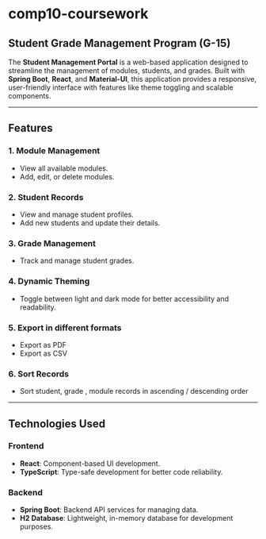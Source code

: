 # comp10-coursework

## Student Grade Management Program (G-15)

The **Student Management Portal** is a web-based application designed to streamline the management of modules, students, and grades. Built with **Spring Boot**, **React**, and **Material-UI**, this application provides a responsive, user-friendly interface with features like theme toggling and scalable components.

---

## Features

### 1. Module Management
- View all available modules.
- Add, edit, or delete modules.

### 2. Student Records
- View and manage student profiles.
- Add new students and update their details.

### 3. Grade Management
- Track and manage student grades.

### 4. Dynamic Theming
- Toggle between light and dark mode for better accessibility and readability.

### 5. Export in different formats
- Export as PDF
- Export as CSV

### 6. Sort Records
- Sort student, grade , module records in ascending / descending order

---

## Technologies Used

### Frontend
- **React**: Component-based UI development.
- **TypeScript**: Type-safe development for better code reliability.

### Backend
- **Spring Boot**: Backend API services for managing data.
- **H2 Database**: Lightweight, in-memory database for development purposes.
